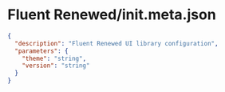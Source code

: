 # Fluent Renewed/init.meta.json

```json
{
  "description": "Fluent Renewed UI library configuration",
  "parameters": {
    "theme": "string",
    "version": "string"
  }
}
```
